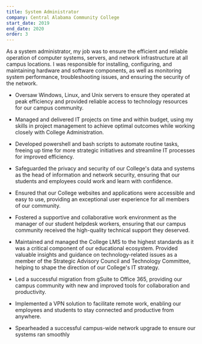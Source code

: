 ```yaml
---
title: System Administrator
company: Central Alabama Community College
start_date: 2019
end_date: 2020
order: 3
---
```

As a system administrator, my job was to ensure the efficient and reliable operation of computer systems, servers, and network infrastructure at all campus locations. I was responsible for installing, configuring, and maintaining hardware and software components, as well as monitoring system performance, troubleshooting issues, and ensuring the security of the network.

* Oversaw Windows, Linux, and Unix servers to ensure they operated at peak efficiency and provided reliable access to technology resources for our campus community.

* Managed and delivered IT projects on time and within budget, using my skills in project management to achieve optimal outcomes while working closely with College Administration.

* Developed powershell and bash scripts to automate routine tasks, freeing up time for more strategic initiatives and streamline IT processes for improved efficiency.

* Safeguarded the privacy and security of our College's data and systems as the head of information and network security, ensuring that our students and employees could work and learn with confidence.

* Ensured that our College websites and applications were accessible and easy to use, providing an exceptional user experience for all members of our community.

* Fostered a supportive and collaborative work environment as the manager of our student helpdesk workers, ensuring that our campus community received the high-quality technical support they deserved.

* Maintained and managed the College LMS to the highest standards as it was a critical component of our educational ecosystem.
Provided valuable insights and guidance on technology-related issues as a member of the Strategic Advisory Council and Technology Committee, helping to shape the direction of our College's IT strategy.

* Led a successful migration from gSuite to Office 365, providing our campus community with new and improved tools for collaboration and productivity.

* Implemented a VPN solution to facilitate remote work, enabling our employees and students to stay connected and productive from anywhere.

* Spearheaded a successful campus-wide network upgrade to ensure our systems ran smoothly